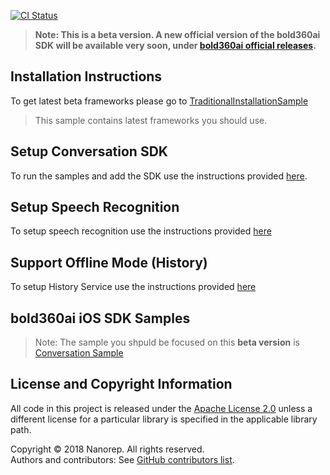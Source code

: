 [![CI Status](https://api.travis-ci.org/bold360ai/Bold360ai-iOS-SDK-Samples.svg?branch=master)](https://travis-ci.org/bold360ai/Bold360ai-iOS-SDK-Samples)

> **Note: This is a beta version. A new official version of the bold360ai SDK will be available very soon, under [bold360ai official releases](https://github.com/bold360ai/bold360ai_ios_sdk/releases).** 

## Installation Instructions

To get latest beta frameworks please go to [TraditionalInstallationSample](https://github.com/bold360ai/Bold360ai-iOS-SDK-Samples/tree/preproduction/TraditionalInstallationSample)

> This sample contains latest frameworks you should use.

## Setup Conversation SDK

To run the samples and add the SDK use the instructions provided [here](https://github.com/bold360ai/bold360ai_ios_sdk/wiki/HowToUseSDK).

## Setup Speech Recognition

To setup speech recognition use the instructions provided [here](https://github.com/bold360ai/bold360ai_ios_sdk/wiki/SpeechRecognition)

## Support Offline Mode (History)

To setup History Service use the instructions provided [here](https://github.com/bold360ai/bold360ai_ios_sdk/wiki/Conversation-History-Service)

## bold360ai iOS SDK Samples

>Note: The sample you shpuld be focused on this **beta version** is [Conversation Sample](https://github.com/bold360ai/Bold360ai-iOS-SDK-Samples/tree/develop/Conversation-Samples/HistorySample)


## License and Copyright Information
All code in this project is released under the [Apache License 2.0](http://www.apache.org/licenses/) unless a different license for a particular library is specified in the applicable library path.   

Copyright © 2018 Nanorep. All rights reserved.   
Authors and contributors: See [GitHub contributors list](https://github.com/nanorepsdk/NRSDK-Samples/graphs/contributors).
